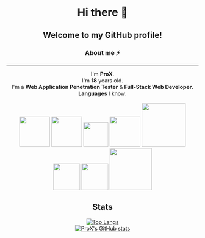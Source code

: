 <div align="center">
  <h1>Hi there 👋</h1>
  <h2>Welcome to my GitHub profile!</h2>
  <div>
    <h3>About me ⚡</h3><hr>
    <p>I'm <b>ProX</b>.<br>I'm <b>18</b> years old.<br>I'm a <b>Web Application Penetration Tester</b> & <b>Full-Stack Web Developer.</b><br><b>Languages</b> I know:<br><br>
    <img src="http://pngimg.com/uploads/letter_c/letter_c_PNG22.png" width="80">
    <img src="https://webforpc.com/wp-content/uploads/2018/03/c-plus-plus-program-logo-image.png" width="80">
    <img src="https://iconape.com/wp-content/files/rr/352323/png/c-sharp-c-logo.png" width="65">
    <img src="https://www.shareicon.net/data/512x512/2016/07/10/119473_development_512x512.png" width="80">
    <img src="https://clipartcraft.com/images/html5-logo-psd-3.png" width="115">
    <img src="https://raw.githubusercontent.com/odb/official-bash-logo/master/assets/Logos/Icons/PNG/512x512.png" width="70">
    <img src="https://icons.iconarchive.com/icons/cornmanthe3rd/plex/512/Other-python-icon.png" width="70">
    <img src="https://pngimg.com/uploads/php/php_PNG21.png" width="110">
    </p>
  </div>
  <h2>Stats</h2>
  

  [![Top Langs](https://github-readme-stats.vercel.app/api/top-langs/?username=Pr00x&theme=dark&layout=compact)](https://github.com/Pr00x)<br>
  [![ProX's GitHub stats](https://github-readme-stats.vercel.app/api?username=Pr00x&theme=dark)](https://github.com/Pr00x)
</div>

<!--
**Pr00x/Pr00x** is a ✨ _special_ ✨ repository because its `README.md` (this file) appears on your GitHub profile.

Here are some ideas to get you started:

- 🔭 I’m currently working on ...
- 🌱 I’m currently learning ...
- 👯 I’m looking to collaborate on ...
- 🤔 I’m looking for help with ...
- 💬 Ask me about ...
- 📫 How to reach me: ...
- 😄 Pronouns: ...
- ⚡ Fun fact: ...
-->
